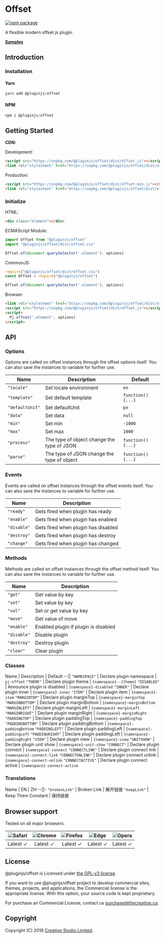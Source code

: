 # Offset

[![npm package](https://img.shields.io/npm/v/@pluginjs/offset.svg)](https://www.npmjs.com/package/@pluginjs/offset)

A flexible modern offset js plugin.

**[Samples](https://codesandbox.io/s/github/pluginjs/pluginjs/tree/master/modules/offset/samples)**

## Introduction

### Installation

#### Yarn

```javascript
yarn add @pluginjs/offset
```

#### NPM

```javascript
npm i @pluginjs/offset
```

## Getting Started

**CDN:**

Development:

```html
<script src="https://unpkg.com/@pluginjs/offset/dist/offset.js"></script>
<link rel="stylesheet" href="https://unpkg.com/@pluginjs/offset/dist/offset.css">
```

Production:

```html
<script src="https://unpkg.com/@pluginjs/offset/dist/offset.min.js"></script>
<link rel="stylesheet" href="https://unpkg.com/@pluginjs/offset/dist/offset.min.css">
```

### Initialize

HTML:

```html
<div class="element"></div>
```

ECMAScript Module:

```javascript
import Offset from "@pluginjs/offset"
import "@pluginjs/offset/dist/offset.css"

Offset.of(document.querySelector('.element'), options)
```

CommonJS:

```javascript
require("@pluginjs/offset/dist/offset.css")
const Offset = require("@pluginjs/offset")

Offset.of(document.querySelector('.element'), options)
```

Browser:

```html
<link rel="stylesheet" href="https://unpkg.com/@pluginjs/offset/dist/offset.css">
<script src="https://unpkg.com/@pluginjs/offset/dist/offset.js"></script>
<script>
  Pj.offset('.element', options)
</script>
```

## API

### Options

Options are called on offset instances through the offset options itself.
You can also save the instances to variable for further use.

Name | Description | Default
--|--|--
`"locale"` | Set locale environment | `en`
`"template"` | Set default template | `function() {...}`
`"defaultUnit"` | Set defaultUnit | `px`
`"data"` | Set data | `null`
`"min"` | Set min | `-1000`
`"max"` | Set max | `1000`
`"process"` | The type of object change the type of JSON | `function() {...}`
`"parse"` | The type of JSON change the type of object | `function() {...}`

### Events

Events are called on offset instances through the offset events itself.
You can also save the instances to variable for further use.

Name | Description
--|--
`"ready"` | Gets fired when plugin has ready
`"enable"` | Gets fired when plugin has enabled
`"disable"` | Gets fired when plugin has disabled
`"destroy"` | Gets fired when plugin has destroy
`"change"` | Gets fired when plugin has changed

### Methods

Methods are called on offset instances through the offset method itself.
You can also save the instances to variable for further use.

Name | Description
--|--
`"get"` | Get value by key
`"set"` | Set value by key
`"val"` | Set or get value by key
`"move"` | Get value of move
`"enable"` | Enabled plugin if plugin is disabled
`"disable"` | Disable plugin
`"destroy"` | Destroy plugin
`"clear"` | Clear plugin

### Classes

Name | Description | Default
--||
`"NAMESPACE"` | Declare plugin namespace | `pj-offset`
`"THEME"` | Declare plugin theme | `{namespace}--{theme}`
`"DISABLED"` | Announce plugin is disabled | `{namespace}-disabled`
`"INNER"` | Declare plugin inner | `{namespace}-inner`
`"ITEM"` | Declare plugin item | `{namespace}-item`
`"MARGINTOP"` | Declare plugin marginTop | `{namespace}-marginTop`
`"MARGINBOTTOM"` | Declare plugin marginBottom | `{namespace}-marginBottom`
`"MARGINLEFT"` | Declare plugin marginLeft | `{namespace}-marginLeft`
`"MARGINRIGHT"` | Declare plugin marginRight | `{namespace}-marginRight`
`"PADDINGTOP"` | Declare plugin paddingTop | `{namespace}-paddingTop`
`"PADDINGBOTTOM"` | Declare plugin paddingBottom | `{namespace}-paddingBottom`
`"PADDINGLEFT"` | Declare plugin paddingLeft | `{namespace}-paddingLeft`
`"PADDINGRIGHT"` | Declare plugin paddingLeft | `{namespace}-paddingRight`
`"VIEW"` | Declare plugin view | `{namespace}-view`
`"UNITSHOW"` | Declare plugin unit show | `{namespace}-unit-show`
`"CONNECT"` | Declare plugin connect | `{namespace}-connect`
`"CONNECTLINK"` | Declare plugin connect link | `{namespace}-connect-link`
`"CONNECTUNLINK"` | Declare plugin connect unlink | `{namespace}-connect-unlink`
`"CONNECTACTIVE"` | Declare plugin connect active | `{namespace}-connect-active`

### Translations

Name | EN | ZH
--||-
`"brokenLink"` | Broken Link | 解开链接
`"keepLink"` | Keep Them Constant | 保持链接

## Browser support

Tested on all major browsers.

| <img src="https://raw.githubusercontent.com/alrra/browser-logos/master/src/safari/safari_32x32.png" alt="Safari"> | <img src="https://raw.githubusercontent.com/alrra/browser-logos/master/src/chrome/chrome_32x32.png" alt="Chrome"> | <img src="https://raw.githubusercontent.com/alrra/browser-logos/master/src/firefox/firefox_32x32.png" alt="Firefox"> | <img src="https://raw.githubusercontent.com/alrra/browser-logos/master/src/edge/edge_32x32.png" alt="Edge"> | <img src="https://raw.githubusercontent.com/alrra/browser-logos/master/src/opera/opera_32x32.png" alt="Opera"> |
|:--:|:--:|:--:|:--:|:--:|
| Latest ✓ | Latest ✓ | Latest ✓ | Latest ✓ | Latest ✓ |

## License

@pluginjs/offset is Licensed under [the GPL-v3 license](LICENSE).

If you want to use @pluginjs/offset project to develop commercial sites, themes, projects, and applications, the Commercial license is the appropriate license. With this option, your source code is kept proprietary.

For purchase an Commercial License, contact us purchase@thecreation.co.

## Copyright

Copyright (C) 2018 [Creation Studio Limited](creationstudio.com).